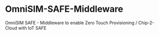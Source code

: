 # OmniSIM-SAFE-Middleware
OmniSIM SAFE - Middleware to enable Zero Touch Provisioning / Chip-2-Cloud with IoT SAFE 
